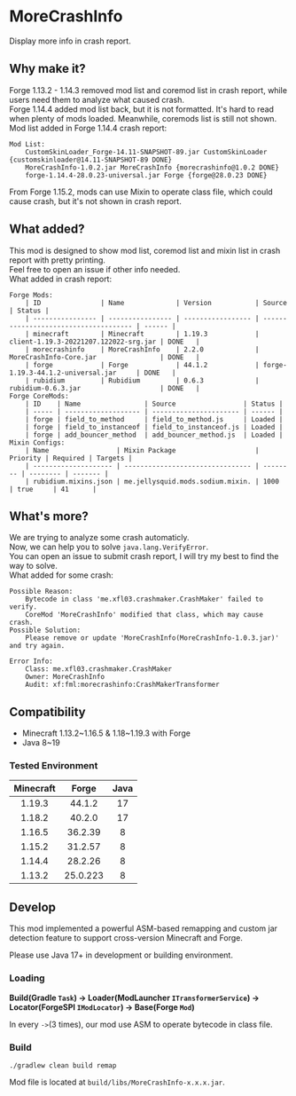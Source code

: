 # MoreCrashInfo
Display more info in crash report.  
## Why make it?
Forge 1.13.2 - 1.14.3 removed mod list and coremod list in crash report, while users need them to analyze what caused crash.  
Forge 1.14.4 added mod list back, but it is not formatted. It's hard to read when plenty of mods loaded. Meanwhile, coremods list is still not shown.  
Mod list added in Forge 1.14.4 crash report:
```
Mod List: 
	CustomSkinLoader_Forge-14.11-SNAPSHOT-89.jar CustomSkinLoader {customskinloader@14.11-SNAPSHOT-89 DONE}
	MoreCrashInfo-1.0.2.jar MoreCrashInfo {morecrashinfo@1.0.2 DONE}
	forge-1.14.4-28.0.23-universal.jar Forge {forge@28.0.23 DONE}
```

From Forge 1.15.2, mods can use Mixin to operate class file, which could cause crash, but it's not shown in crash report.
## What added?
This mod is designed to show mod list, coremod list and mixin list in crash report with pretty printing.  
Feel free to open an issue if other info needed.  
What added in crash report:
```
Forge Mods: 
	| ID               | Name             | Version           | Source                                | Status | 
	| ---------------- | ---------------- | ----------------- | ------------------------------------- | ------ | 
	| minecraft        | Minecraft        | 1.19.3            | client-1.19.3-20221207.122022-srg.jar | DONE   | 
	| morecrashinfo    | MoreCrashInfo    | 2.2.0             | MoreCrashInfo-Core.jar                | DONE   | 
	| forge            | Forge            | 44.1.2            | forge-1.19.3-44.1.2-universal.jar     | DONE   | 
	| rubidium         | Rubidium         | 0.6.3             | rubidium-0.6.3.jar                    | DONE   | 
Forge CoreMods:
	| ID    | Name                | Source                 | Status | 
	| ----- | ------------------- | ---------------------- | ------ | 
	| forge | field_to_method     | field_to_method.js     | Loaded | 
	| forge | field_to_instanceof | field_to_instanceof.js | Loaded | 
	| forge | add_bouncer_method  | add_bouncer_method.js  | Loaded | 
Mixin Configs:
	| Name                 | Mixin Package                    | Priority | Required | Targets | 
	| -------------------- | -------------------------------- | -------- | -------- | ------- | 
	| rubidium.mixins.json | me.jellysquid.mods.sodium.mixin. | 1000     | true     | 41      | 
```
## What's more?
We are trying to analyze some crash automaticly.  
Now, we can help you to solve `java.lang.VerifyError`.  
You can open an issue to submit crash report, I will try my best to find the way to solve.  
What added for some crash:
```
Possible Reason:
	Bytecode in class 'me.xfl03.crashmaker.CrashMaker' failed to verify. 
	CoreMod 'MoreCrashInfo' modified that class, which may cause crash.
Possible Solution:
	Please remove or update 'MoreCrashInfo(MoreCrashInfo-1.0.3.jar)' and try again.

Error Info:
	Class: me.xfl03.crashmaker.CrashMaker
	Owner: MoreCrashInfo
	Audit: xf:fml:morecrashinfo:CrashMakerTransformer
```

## Compatibility
- Minecraft 1.13.2~1.16.5 & 1.18~1.19.3 with Forge
- Java 8~19

### Tested Environment

| Minecraft |  Forge   | Java |
|:---------:|:--------:|:----:|
|  1.19.3   |  44.1.2  |  17  |
|  1.18.2   |  40.2.0  |  17  |
|  1.16.5   | 36.2.39  |  8   |
|  1.15.2   | 31.2.57  |  8   |
|  1.14.4   | 28.2.26  |  8   |
|  1.13.2   | 25.0.223 |  8   |

## Develop
This mod implemented a powerful ASM-based remapping and custom jar detection feature to support cross-version Minecraft and Forge.

Please use Java 17+ in development or building environment.

### Loading
**Build(Gradle `Task`) -> Loader(ModLauncher `ITransformerService`) -> Locator(ForgeSPI `IModLocator`) -> Base(Forge `Mod`)**  

In every `->`(3 times), our mod use ASM to operate bytecode in class file.

### Build
```shell
./gradlew clean build remap
```
Mod file is located at `build/libs/MoreCrashInfo-x.x.x.jar`.